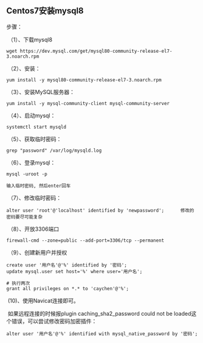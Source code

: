 ## Centos7安装mysql8

步骤：

​	（1）、下载mysql8

```
wget https://dev.mysql.com/get/mysql80-community-release-el7-3.noarch.rpm
```

​	（2）、安装：

```
yum install -y mysql80-community-release-el7-3.noarch.rpm
```

​	（3）、安装MySQL服务器：

```
yum install -y mysql-community-client mysql-community-server
```

​	（4）、启动mysql：

```
systemctl start mysqld
```

​	（5）、获取临时密码：

```
grep "password" /var/log/mysqld.log
```

​	（6）、登录mysql：

```
mysql -uroot -p

输入临时密码, 然后enter回车
```

​	（7）、修改临时密码：

```
alter user 'root'@'localhost' identified by 'newpassword'; 		修改的密码要尽可能复杂
```

​	（8）、开放3306端口

```
firewall-cmd --zone=public --add-port=3306/tcp --permanent
```

​	（9）、创建新用户并授权

```
create user '用户名'@'%' identified by '密码';
update mysql.user set host='%' where user='用户名';

# 执行两次
grant all privileges on *.* to 'caychen'@'%';
```

​	(10)、使用Navicat连接即可。

​	如果远程连接的时候报plugin caching_sha2_password could not be loaded这个错误，可以尝试修改密码加密插件：

```
alter user '用户名'@'%' identified with mysql_native_password by '密码';
```